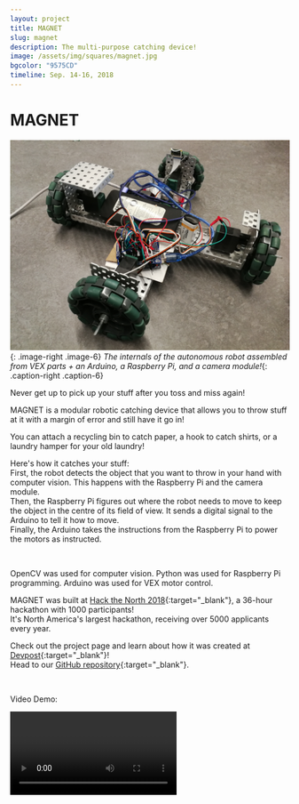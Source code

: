 ```yaml
---
layout: project
title: MAGNET
slug: magnet
description: The multi-purpose catching device!
image: /assets/img/squares/magnet.jpg
bgcolor: "9575CD"
timeline: Sep. 14-16, 2018
---
```


# MAGNET

![MAGNET](/assets/img/magnet1.jpg){: .image-right .image-6}
*The internals of the autonomous robot assembled from VEX parts + an Arduino, a Raspberry Pi, and a camera module!*{: .caption-right .caption-6}

Never get up to pick up your stuff after you toss and miss again!  

MAGNET is a modular robotic catching device that allows you to throw stuff at it with a margin of error and still have it go in!   

You can attach a recycling bin to catch paper, a hook to catch shirts, or a laundry hamper for your old laundry!  

Here's how it catches your stuff:  
First, the robot detects the object that you want to throw in your hand with computer vision. This happens with the Raspberry Pi and the camera module.  
Then, the Raspberry Pi figures out where the robot needs to move to keep the object in the centre of its field of view. It sends a digital signal to the Arduino to tell it how to move.  
Finally, the Arduino takes the instructions from the Raspberry Pi to power the motors as instructed.

<br>

OpenCV was used for computer vision. Python was used for Raspberry Pi programming. Arduino was used for VEX motor control.

MAGNET was built at [Hack the North 2018](https://hackthenorth.com){:target="_blank"}, a 36-hour hackathon with 1000 participants!  
It's North America's largest hackathon, receiving over 5000 applicants every year.

Check out the project page and learn about how it was created at [Devpost](https://devpost.com/software/magnet){:target="_blank"}!  
Head to our [GitHub repository](https://github.com/janakitti/MAGNET){:target="_blank"}.

<br>

Video Demo:
<div class="text-center video-container">
    <video controls>
        <source src="/assets/video/MagnetDemo.mp4" type="video/mp4">
    </video>
</div>